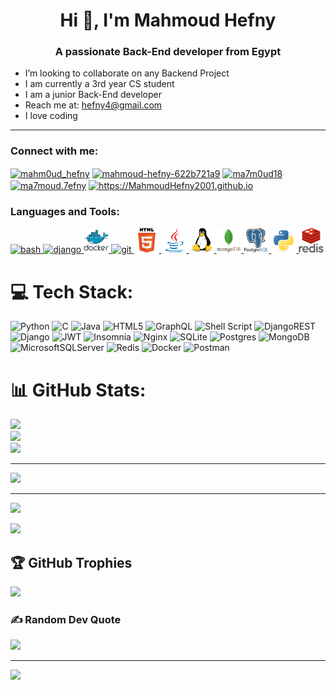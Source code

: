 <h1 align="center">Hi 👋, I'm Mahmoud Hefny</h1>
<h3 align="center">A passionate Back-End developer from Egypt</h3>

- I’m looking to collaborate on any Backend Project
- I am currently a 3rd year CS student
- I am a junior Back-End developer
- Reach me at: <hefny4@gmail.com>
- I love coding 

---
<h3 align="left">Connect with me:</h3>
<p align="left">
<a href="https://twitter.com/mahm0ud_hefny" target="blank"><img align="center" src="https://raw.githubusercontent.com/rahuldkjain/github-profile-readme-generator/master/src/images/icons/Social/twitter.svg" alt="mahm0ud_hefny" height="30" width="40" /></a>
<a href="https://linkedin.com/in/mahmoud-hefny-622b721a9" target="blank"><img align="center" src="https://raw.githubusercontent.com/rahuldkjain/github-profile-readme-generator/master/src/images/icons/Social/linked-in-alt.svg" alt="mahmoud-hefny-622b721a9" height="30" width="40" /></a>
<a href="https://fb.com/ma7m0ud18" target="blank"><img align="center" src="https://raw.githubusercontent.com/rahuldkjain/github-profile-readme-generator/master/src/images/icons/Social/facebook.svg" alt="ma7m0ud18" height="30" width="40" /></a>
<a href="https://instagram.com/ma7moud.7efny" target="blank"><img align="center" src="https://raw.githubusercontent.com/rahuldkjain/github-profile-readme-generator/master/src/images/icons/Social/instagram.svg" alt="ma7moud.7efny" height="30" width="40" /></a>
<a href="https://MahmoudHefny2001.github.io" target="blank"><img align="center" src="https://raw.githubusercontent.com/rahuldkjain/github-profile-readme-generator/master/src/images/icons/Social/rss.svg" alt="https://MahmoudHefny2001.github.io" height="30" width="40" /></a>
</p>

<h3 align="left">Languages and Tools:</h3>
<p align="left"> <a href="https://www.gnu.org/software/bash/" target="_blank" rel="noreferrer"> <img src="https://www.vectorlogo.zone/logos/gnu_bash/gnu_bash-icon.svg" alt="bash" width="40" height="40"/></a><a href="https://www.djangoproject.com/" target="_blank" rel="noreferrer"> <img src="https://cdn.worldvectorlogo.com/logos/django.svg" alt="django" width="40" height="40"/> </a> <a href="https://www.docker.com/" target="_blank" rel="noreferrer"> <img src="https://raw.githubusercontent.com/devicons/devicon/master/icons/docker/docker-original-wordmark.svg" alt="docker" width="40" height="40"/> </a> <a href="https://git-scm.com/" target="_blank" rel="noreferrer"> <img src="https://www.vectorlogo.zone/logos/git-scm/git-scm-icon.svg" alt="git" width="40" height="40"/> </a> <a href="https://www.w3.org/html/" target="_blank" rel="noreferrer"> <img src="https://raw.githubusercontent.com/devicons/devicon/master/icons/html5/html5-original-wordmark.svg" alt="html5" width="40" height="40"/> </a> <a href="https://www.java.com" target="_blank" rel="noreferrer"> <img src="https://raw.githubusercontent.com/devicons/devicon/master/icons/java/java-original.svg" alt="java" width="40" height="40"/> </a> <a href="https://www.linux.org/" target="_blank" rel="noreferrer"> <img src="https://raw.githubusercontent.com/devicons/devicon/master/icons/linux/linux-original.svg" alt="linux" width="40" height="40"/> </a> <a href="https://www.mongodb.com/" target="_blank" rel="noreferrer"> <img src="https://raw.githubusercontent.com/devicons/devicon/master/icons/mongodb/mongodb-original-wordmark.svg" alt="mongodb" width="40" height="40"/> </a> <a href="https://www.postgresql.org" target="_blank" rel="noreferrer"> <img src="https://raw.githubusercontent.com/devicons/devicon/master/icons/postgresql/postgresql-original-wordmark.svg" alt="postgresql" width="40" height="40"/> </a> <a href="https://www.python.org" target="_blank" rel="noreferrer"> <img src="https://raw.githubusercontent.com/devicons/devicon/master/icons/python/python-original.svg" alt="python" width="40" height="40"/> </a> <a href="https://redis.io" target="_blank" rel="noreferrer"> <img src="https://raw.githubusercontent.com/devicons/devicon/master/icons/redis/redis-original-wordmark.svg" alt="redis" width="40" height="40"/> </a><!-- <a href="https://www.vim.org/" target="_blank" rel="noreferrer"> <img src="(https://uxwing.com/vim-icon/)" alt="vim" width="40" height="40"/></a>--></p>





# 💻 Tech Stack:
![Python](https://img.shields.io/badge/python-3670A0?style=for-the-badge&logo=python&logoColor=ffdd54) ![C](https://img.shields.io/badge/c-%2300599C.svg?style=for-the-badge&logo=c&logoColor=white) ![Java](https://img.shields.io/badge/java-%23ED8B00.svg?style=for-the-badge&logo=java&logoColor=white) ![HTML5](https://img.shields.io/badge/html5-%23E34F26.svg?style=for-the-badge&logo=html5&logoColor=white) ![GraphQL](https://img.shields.io/badge/-GraphQL-E10098?style=for-the-badge&logo=graphql&logoColor=white) ![Shell Script](https://img.shields.io/badge/shell_script-%23121011.svg?style=for-the-badge&logo=gnu-bash&logoColor=white) ![DjangoREST](https://img.shields.io/badge/DJANGO-REST-ff1709?style=for-the-badge&logo=django&logoColor=white&color=ff1709&labelColor=gray) ![Django](https://img.shields.io/badge/django-%23092E20.svg?style=for-the-badge&logo=django&logoColor=white) ![JWT](https://img.shields.io/badge/JWT-black?style=for-the-badge&logo=JSON%20web%20tokens) ![Insomnia](https://img.shields.io/badge/Insomnia-black?style=for-the-badge&logo=insomnia&logoColor=5849BE) ![Nginx](https://img.shields.io/badge/nginx-%23009639.svg?style=for-the-badge&logo=nginx&logoColor=white) ![SQLite](https://img.shields.io/badge/sqlite-%2307405e.svg?style=for-the-badge&logo=sqlite&logoColor=white) ![Postgres](https://img.shields.io/badge/postgres-%23316192.svg?style=for-the-badge&logo=postgresql&logoColor=white) ![MongoDB](https://img.shields.io/badge/MongoDB-%234ea94b.svg?style=for-the-badge&logo=mongodb&logoColor=white) ![MicrosoftSQLServer](https://img.shields.io/badge/Microsoft%20SQL%20Server-CC2927?style=for-the-badge&logo=microsoft%20sql%20server&logoColor=white) ![Redis](https://img.shields.io/badge/redis-%23DD0031.svg?style=for-the-badge&logo=redis&logoColor=white) ![Docker](https://img.shields.io/badge/docker-%230db7ed.svg?style=for-the-badge&logo=docker&logoColor=white) ![Postman](https://img.shields.io/badge/Postman-FF6C37?style=for-the-badge&logo=postman&logoColor=white)


# 📊 GitHub Stats:
![](https://github-readme-stats.vercel.app/api?username=MahmoudHefny2001&theme=dark&hide_border=false&include_all_commits=true&count_private=true)<br/>
![](https://github-readme-streak-stats.herokuapp.com/?user=MahmoudHefny2001&theme=dark&hide_border=false)<br/>
![](https://github-readme-stats.vercel.app/api/top-langs/?username=MahmoudHefny2001&theme=dark&hide_border=false&include_all_commits=true&count_private=true&layout=compact)

---
[![](https://visitcount.itsvg.in/api?id=MahmoudHefny2001&icon=0&color=0)](https://visitcount.itsvg.in)

<!-- Proudly created with GPRM ( https://gprm.itsvg.in ) -->

---
[![](https://visitcount.itsvg.in/api?id=MahmoudHefny2001&icon=0&color=0)](https://visitcount.itsvg.in)


[![](https://visitcount.itsvg.in/api?id=MahmoudHefny2001&icon=0&color=0)](https://visitcount.itsvg.in)


## 🏆 GitHub Trophies
![](https://github-profile-trophy.vercel.app/?username=MahmoudHefny2001&theme=juicyfresh&no-frame=false&no-bg=false&margin-w=4)

### ✍️ Random Dev Quote
![](https://quotes-github-readme.vercel.app/api?type=horizontal&theme=radical)

---
[![](https://visitcount.itsvg.in/api?id=MahmoudHefny2001&icon=0&color=0)](https://visitcount.itsvg.in)

<!-- Proudly created with GPRM ( https://gprm.itsvg.in ) -->



